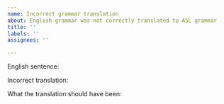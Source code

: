```yaml
---
name: Incorrect grammar translation
about: English grammar was not correctly translated to ASL grammar
title: ''
labels: ''
assignees: ''

---
```


English sentence:

Incorrect translation:

What the translation should have been:
